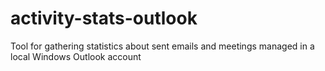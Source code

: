 # activity-stats-outlook
Tool for gathering statistics about sent emails and meetings managed in a local Windows Outlook account
